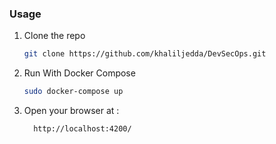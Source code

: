 

### Usage

1. Clone the repo
   ```sh
   git clone https://github.com/khaliljedda/DevSecOps.git
   ```
2. Run With Docker Compose 
   ```sh
   sudo docker-compose up
   ```

3. Open your browser at :


         http://localhost:4200/


